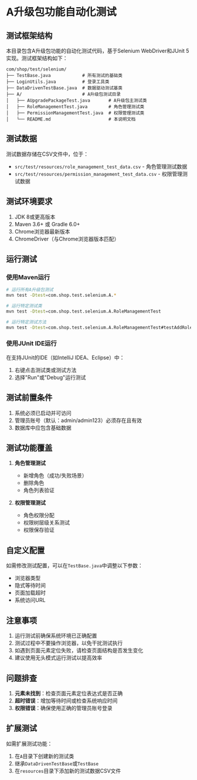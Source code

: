 # A升级包功能自动化测试

## 测试框架结构

本目录包含A升级包功能的自动化测试代码，基于Selenium WebDriver和JUnit 5实现。测试框架结构如下：

```
com/shop/test/selenium/
├── TestBase.java            # 所有测试的基础类
├── LoginUtils.java          # 登录工具类
├── DataDrivenTestBase.java  # 数据驱动测试基类
├── A/                       # A升级包测试目录
│   ├── AUpgradePackageTest.java       # A升级包主测试类
│   ├── RoleManagementTest.java        # 角色管理测试类
│   ├── PermissionManagementTest.java  # 权限管理测试类
│   └── README.md                      # 本说明文档
```

## 测试数据

测试数据存储在CSV文件中，位于：
- `src/test/resources/role_management_test_data.csv` - 角色管理测试数据
- `src/test/resources/permission_management_test_data.csv` - 权限管理测试数据

## 测试环境要求

1. JDK 8或更高版本
2. Maven 3.6+ 或 Gradle 6.0+
3. Chrome浏览器最新版本
4. ChromeDriver（与Chrome浏览器版本匹配）

## 运行测试

### 使用Maven运行

```bash
# 运行所有A升级包测试
mvn test -Dtest=com.shop.test.selenium.A.*

# 运行特定测试类
mvn test -Dtest=com.shop.test.selenium.A.RoleManagementTest

# 运行特定测试方法
mvn test -Dtest=com.shop.test.selenium.A.RoleManagementTest#testAddRole
```

### 使用JUnit IDE运行

在支持JUnit的IDE（如IntelliJ IDEA、Eclipse）中：
1. 右键点击测试类或测试方法
2. 选择"Run"或"Debug"运行测试

## 测试前置条件

1. 系统必须已启动并可访问
2. 管理员账号（默认：admin/admin123）必须存在且有效
3. 数据库中应包含基础数据

## 测试功能覆盖

1. **角色管理测试**
   - 新增角色（成功/失败场景）
   - 删除角色
   - 角色列表验证

2. **权限管理测试**
   - 角色权限分配
   - 权限树层级关系测试
   - 权限保存验证

## 自定义配置

如需修改测试配置，可以在`TestBase.java`中调整以下参数：
- 浏览器类型
- 隐式等待时间
- 页面加载超时
- 系统访问URL

## 注意事项

1. 运行测试前确保系统环境已正确配置
2. 测试过程中不要操作浏览器，以免干扰测试执行
3. 如遇到页面元素定位失败，请检查页面结构是否发生变化
4. 建议使用无头模式运行测试以提高效率

## 问题排查

1. **元素未找到**：检查页面元素定位表达式是否正确
2. **超时错误**：增加等待时间或检查系统响应时间
3. **权限错误**：确保使用正确的管理员账号登录

## 扩展测试

如需扩展测试功能：
1. 在`A`目录下创建新的测试类
2. 继承`DataDrivenTestBase`或`TestBase`
3. 在`resources`目录下添加新的测试数据CSV文件